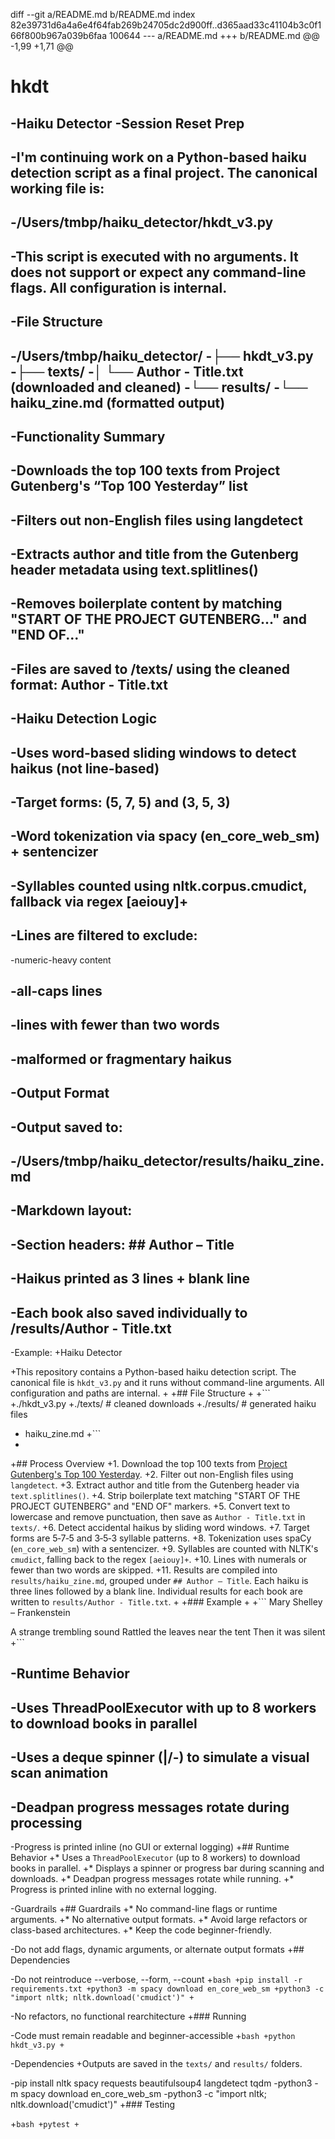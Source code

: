 diff --git a/README.md b/README.md
index 82e39731d6a4a6e4f64fab269b24705dc2d900ff..d365aad33c41104b3c0f166f800b967a039b6faa 100644
--- a/README.md
+++ b/README.md
@@ -1,99 +1,71 @@
 # hkdt
-Haiku Detector
-Session Reset Prep
-
-I'm continuing work on a Python-based haiku detection script as a final project. The canonical working file is:
-
-/Users/tmbp/haiku_detector/hkdt_v3.py
-
-This script is executed with no arguments. It does not support or expect any command-line flags. All configuration is internal.
-
-File Structure
-
-/Users/tmbp/haiku_detector/
-├── hkdt_v3.py
-├── texts/
-│   └── Author - Title.txt       (downloaded and cleaned)
-└── results/
-└── haiku_zine.md           (formatted output)
-
-Functionality Summary
-
-Downloads the top 100 texts from Project Gutenberg's “Top 100 Yesterday” list
-
-Filters out non-English files using langdetect
-
-Extracts author and title from the Gutenberg header metadata using text.splitlines()
-
-Removes boilerplate content by matching "START OF THE PROJECT GUTENBERG..." and "END OF..."
-
-Files are saved to /texts/ using the cleaned format: Author - Title.txt
-
-Haiku Detection Logic
-
-Uses word-based sliding windows to detect haikus (not line-based)
-
-Target forms: (5, 7, 5) and (3, 5, 3)
-
-Word tokenization via spacy (en_core_web_sm) + sentencizer
-
-Syllables counted using nltk.corpus.cmudict, fallback via regex [aeiouy]+
-
-Lines are filtered to exclude:
-
-numeric-heavy content
 
-all-caps lines
-
-lines with fewer than two words
-
-malformed or fragmentary haikus
-
-Output Format
-
-Output saved to:
-
-/Users/tmbp/haiku_detector/results/haiku_zine.md
-
-Markdown layout:
-
-Section headers: ## Author – Title
-
-Haikus printed as 3 lines + blank line
-
-Each book also saved individually to /results/Author - Title.txt
-
-Example:
+Haiku Detector
 
+This repository contains a Python-based haiku detection script. The canonical file is `hkdt_v3.py` and it runs without command-line arguments. All configuration and paths are internal.
+
+## File Structure
+
+```
+./hkdt_v3.py
+./texts/                 # cleaned downloads
+./results/               # generated haiku files
+    haiku_zine.md
+```
+
+## Process Overview
+1. Download the top 100 texts from [Project Gutenberg's Top 100 Yesterday](https://www.gutenberg.org/browse/scores/top#books-last1).
+2. Filter out non-English files using `langdetect`.
+3. Extract author and title from the Gutenberg header via `text.splitlines()`.
+4. Strip boilerplate text matching "START OF THE PROJECT GUTENBERG" and "END OF" markers.
+5. Convert text to lowercase and remove punctuation, then save as `Author - Title.txt` in `texts/`.
+6. Detect accidental haikus by sliding word windows.
+7. Target forms are 5‑7‑5 and 3‑5‑3 syllable patterns.
+8. Tokenization uses spaCy (`en_core_web_sm`) with a sentencizer.
+9. Syllables are counted with NLTK's `cmudict`, falling back to the regex `[aeiouy]+`.
+10. Lines with numerals or fewer than two words are skipped.
+11. Results are compiled into `results/haiku_zine.md`, grouped under `## Author – Title`. Each haiku is three lines followed by a blank line. Individual results for each book are written to `results/Author - Title.txt`.
+
+### Example
+
+```
 Mary Shelley – Frankenstein
 
 A strange trembling sound
 Rattled the leaves near the tent
 Then it was silent
+```
 
-Runtime Behavior
-
-Uses ThreadPoolExecutor with up to 8 workers to download books in parallel
-
-Uses a deque spinner (|/-\) to simulate a visual scan animation
-
-Deadpan progress messages rotate during processing
-
-Progress is printed inline (no GUI or external logging)
+## Runtime Behavior
+* Uses a `ThreadPoolExecutor` (up to 8 workers) to download books in parallel.
+* Displays a spinner or progress bar during scanning and downloads.
+* Deadpan progress messages rotate while running.
+* Progress is printed inline with no external logging.
 
-Guardrails
+## Guardrails
+* No command-line flags or runtime arguments.
+* No alternative output formats.
+* Avoid large refactors or class-based architectures.
+* Keep the code beginner-friendly.
 
-Do not add flags, dynamic arguments, or alternate output formats
+## Dependencies
 
-Do not reintroduce --verbose, --form, --count
+```bash
+pip install -r requirements.txt
+python3 -m spacy download en_core_web_sm
+python3 -c "import nltk; nltk.download('cmudict')"
+```
 
-No refactors, no functional rearchitecture
+### Running
 
-Code must remain readable and beginner-accessible
+```bash
+python hkdt_v3.py
+```
 
-Dependencies
+Outputs are saved in the `texts/` and `results/` folders.
 
-pip install nltk spacy requests beautifulsoup4 langdetect tqdm
-python3 -m spacy download en_core_web_sm
-python3 -c "import nltk; nltk.download('cmudict')"
+### Testing
 
+```bash
+pytest
+```
